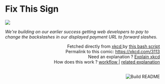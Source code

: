 # <b>Fix This Sign</b>

[![](https://imgs.xkcd.com/comics/fix_this_sign.png)](https://xkcd.com/3113)

<i>We&#39;re building on our earlier success getting web developers to pay to change the backslashes in our displayed payment URL to forward slashes.</i>

<div align="right">
  Fetched directly from
  <a href="https://xkcd.com">
    xkcd
  </a>
  by
  <a href="https://github.com/Vanille-N/Vanille-N/blob/master/fetch">
    this bash script
  </a>
</div>
<div align="right">
  Permalink to this comic:
  <a href="https://xkcd.com/3113">
    https://xkcd.com/3113
  </a>
</div>
<div align="right">
  Need an explanation ?
  <a href="https://www.explainxkcd.com/wiki/index.php/3113">
    Explain xkcd
  </a>
</div>
<div align="right">
  How does this work ?
  <a href="https://github.com/Vanille-N/Vanille-N/blob/master/.github/workflows/build.yml">
    workflow
  </a>
  |
  <a href="https://simonwillison.net/2020/Jul/10/self-updating-profile-readme/">
    related explanation
  </a>
</div><br>

<a href="https://github.com/Vanille-N/Vanille-N/actions"><img src="https://github.com/Vanille-N/Vanille-N/workflows/Build%20README/badge.svg" align="right" alt="Build README"></a>

